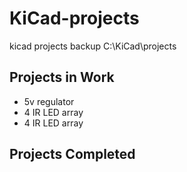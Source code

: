 # KiCad-projects
kicad projects backup C:\KiCad\projects

## Projects in Work

- 5v regulator
- 4 IR LED array
- 4 IR LED array

## Projects Completed
